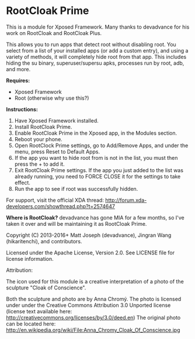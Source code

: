 RootCloak Prime
===============

This is a module for Xposed Framework. Many thanks to devadvance for his work on RootCloak and RootCloak Plus.

This allows you to run apps that detect root without disabling root. You select from a list of your installed apps (or add a custom entry), and using a variety of methods, it will completely hide root from that app. This includes hiding the su binary, superuser/supersu apks, processes run by root, adb, and more.

**Requires:**
- Xposed Framework
- Root (otherwise why use this?)

**Instructions:**

1. Have Xposed Framework installed.
2. Install RootCloak Prime.
3. Enable RootCloak Prime in the Xposed app, in the Modules section.
4. Reboot your phone.
5. Open RootClock Prime settings, go to Add/Remove Apps, and under the menu, press Reset to Default Apps.
6. If the app you want to hide root from is not in the list, you must then press the + to add it.
7. Exit RootCloak Prime settings. If the app you just added to the list was already running, you need to FORCE CLOSE it for the settings to take effect.
8. Run the app to see if root was successfully hidden.

For support, visit the official XDA thread: http://forum.xda-developers.com/showthread.php?t=2574647

**Where is RootCloak?**
devadvance has gone MIA for a few months, so I've taken it over and will be maintaining it as RootCloak Prime.

Copyright (C) 2013-2016+ Matt Joseph (devadvance), Jingran Wang (hikaritenchi), and contributors.

Licensed under the Apache License, Version 2.0. See LICENSE file for license information.

Attribution:

The icon used for this module is a creative interpretation of a photo of the sculpture "Cloak of Conscience".

Both the sculpture and photo are by Anna Chromý. The photo is licensed under under the Creative Commons Attribution 3.0 Unported license (license text available here: http://creativecommons.org/licenses/by/3.0/deed.en) The original photo can be located here: http://en.wikipedia.org/wiki/File:Anna_Chromy_Cloak_Of_Conscience.jpg
